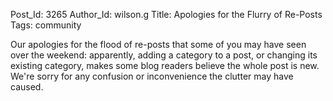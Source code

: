 Post_Id: 3265
Author_Id: wilson.g
Title: Apologies for the Flurry of Re-Posts
Tags: community

<p>Our apologies for the flood of re-posts that some of you may have seen over the weekend: apparently, adding a category to a post, or changing its existing category, makes some blog readers believe the whole post is new.  We're sorry for any confusion or inconvenience the clutter may have caused.</p>
